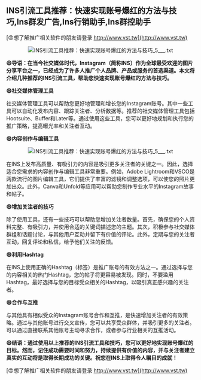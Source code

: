 ## **INS引流工具推荐：快速实现账号爆红的方法与技巧,Ins群发广告,Ins行销助手,Ins群控助手**

[😍想了解推广相关软件的朋友请登录 http://www.vst.tw](http://www.vst.tw)

 <center><img src="https://vst.tw/MP4/tuiguang/png/0.png" alt="INS引流工具推荐：快速实现账号爆红的方法与技巧_5___.txt"></center>

**😄导语：在当今社交媒体时代，Instagram（简称INS）作为全球最受欢迎的图片分享平台之一，已经成为了许多人推广个人品牌、产品或服务的首选渠道。本文将介绍几种推荐的INS引流工具，帮助您快速实现账号爆红的方法与技巧。**

**😄社交媒体管理工具**

社交媒体管理工具可以帮助您更好地管理和增长您的Instagram账号。其中一些工具可以自动化发布内容、跟踪关注者、分析数据等。推荐的社交媒体管理工具包括Hootsuite、Buffer和Later等。通过使用这些工具，您可以更好地规划和执行您的推广策略，提高曝光率和关注者互动。

**😄内容创作与编辑工具**

 <center><img src="https://vst.tw/MP4/tuiguang/png/7.png" alt="INS引流工具推荐：快速实现账号爆红的方法与技巧_5___.txt"></center>

在INS上发布高质量、有吸引力的内容是吸引更多关注者的关键之一。因此，选择适合您需求的内容创作与编辑工具非常重要。例如，Adobe Lightroom和VSCO是两款流行的图片编辑工具，它们提供了丰富的滤镜和调整选项，可以使您的照片更加出众。此外，Canva和Unfold等应用可以帮助您制作专业水平的Instagram故事和帖子。

**😄增加关注者的技巧**

除了使用工具，还有一些技巧可以帮助您增加关注者数量。首先，确保您的个人资料完整、有吸引力，并使用合适的关键词描述您的主题。其次，积极参与社交媒体群组和话题讨论，与其他用户互动并留下有价值的评论。此外，定期与您的关注者互动，回复评论和私信，给予他们关注的反馈。

**😄利用Hashtag**

在INS上使用正确的Hashtag（标签）是推广账号的有效方法之一。通过选择与您的内容相关的热门Hashtag，您的帖子将更容易被发现。同时，不要滥用Hashtag，最好选择与您的目标受众相关的Hashtag，以吸引真正感兴趣的关注者。

**😄合作与互推**

与其他具有相似受众的Instagram账号合作和互推，是快速增加关注者的有效策略。通过与其他账号进行交叉宣传，您可以共享受众群体，并吸引更多的关注者。可以通过直接联系其他账号主动寻求合作，或者参与行业相关的互推活动。

**😄结语：通过使用以上推荐的INS引流工具和技巧，您可以更好地实现账号爆红的目标。然而，记住成功需要时间和努力，持续提供有价值的内容，并与关注者建立真实的互动将是取得长期成功的关键。祝您在INS上取得令人瞩目的成就！**

[😍想了解推广相关软件的朋友请登录 http://www.vst.tw](http://www.vst.tw)



